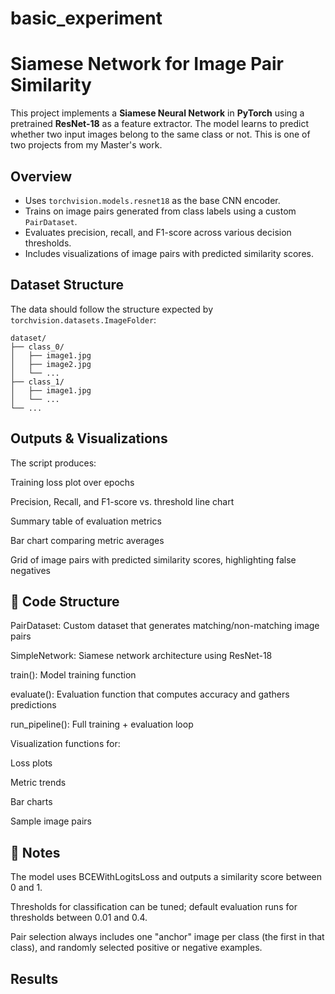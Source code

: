 # basic_experiment

# Siamese Network for Image Pair Similarity

This project implements a **Siamese Neural Network** in **PyTorch** using a pretrained **ResNet-18** as a feature extractor. The model learns to predict whether two input images belong to the same class or not. This is one of two projects from my Master's work.

## Overview

- Uses `torchvision.models.resnet18` as the base CNN encoder.
- Trains on image pairs generated from class labels using a custom `PairDataset`.
- Evaluates precision, recall, and F1-score across various decision thresholds.
- Includes visualizations of image pairs with predicted similarity scores.

## Dataset Structure

The data should follow the structure expected by `torchvision.datasets.ImageFolder`:

```
dataset/
├── class_0/
│   ├── image1.jpg
│   ├── image2.jpg
│   └── ...
├── class_1/
│   ├── image1.jpg
│   └── ...
└── ...
```


## Outputs & Visualizations
The script produces:

Training loss plot over epochs

Precision, Recall, and F1-score vs. threshold line chart

Summary table of evaluation metrics

Bar chart comparing metric averages

Grid of image pairs with predicted similarity scores, highlighting false negatives

## 📁 Code Structure
PairDataset: Custom dataset that generates matching/non-matching image pairs

SimpleNetwork: Siamese network architecture using ResNet-18

train(): Model training function

evaluate(): Evaluation function that computes accuracy and gathers predictions

run_pipeline(): Full training + evaluation loop

Visualization functions for:

Loss plots

Metric trends

Bar charts

Sample image pairs

## 📌 Notes
The model uses BCEWithLogitsLoss and outputs a similarity score between 0 and 1.

Thresholds for classification can be tuned; default evaluation runs for thresholds between 0.01 and 0.4.

Pair selection always includes one "anchor" image per class (the first in that class), and randomly selected positive or negative examples.

## Results


